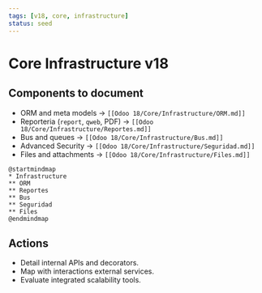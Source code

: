 ```yaml
---
tags: [v18, core, infrastructure]
status: seed
---
```

# Core Infrastructure v18

## Components to document
- ORM and meta models -> `[[Odoo 18/Core/Infrastructure/ORM.md]]`
- Reporteria (`report`, `qweb`, PDF) -> `[[Odoo 18/Core/Infrastructure/Reportes.md]]`
- Bus and queues -> `[[Odoo 18/Core/Infrastructure/Bus.md]]`
- Advanced Security -> `[[Odoo 18/Core/Infrastructure/Seguridad.md]]`
- Files and attachments -> `[[Odoo 18/Core/Infrastructure/Files.md]]`

```plantuml
@startmindmap
* Infrastructure
** ORM
** Reportes
** Bus
** Seguridad
** Files
@endmindmap
```

## Actions
- Detail internal APIs and decorators.
- Map with interactions external services.
- Evaluate integrated scalability tools.







